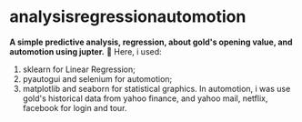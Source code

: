 # analysisregressionautomotion
**A simple predictive analysis, regression, about gold's opening value, and automotion using jupter.** :hammer:
Here, i used:
1. sklearn for Linear Regression;
2. pyautogui and selenium for automotion; 
3. matplotlib and seaborn for statistical graphics. 
In automotion, i was use gold's historical data from yahoo finance, and yahoo mail, netflix, facebook for login and tour.

